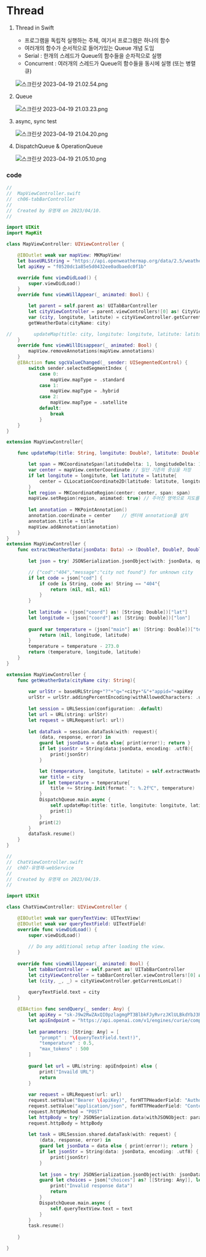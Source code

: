 # Thread

1. Thread in Swift
    - 프로그램을 독립적 실행하는 주체, 여기서 프로그램은 하나의 함수
    - 여러개의 함수가 순서적으로 들어가있는 Queue 개념 도임
    - Serial : 한개의 스레드가 Queue의 함수들을 순차적으로 실행
    - Concurrent : 여러개의 스레드가 Queue의 함수들을 동시에 실행 (또는 병렬큐)
    
    ![스크린샷 2023-04-19 21.02.54.png](Thread%20d8826e5b872548ee888af65e8e407d42/%25E1%2584%2589%25E1%2585%25B3%25E1%2584%258F%25E1%2585%25B3%25E1%2584%2585%25E1%2585%25B5%25E1%2586%25AB%25E1%2584%2589%25E1%2585%25A3%25E1%2586%25BA_2023-04-19_21.02.54.png)
    
2. Queue
    
    ![스크린샷 2023-04-19 21.03.23.png](Thread%20d8826e5b872548ee888af65e8e407d42/%25E1%2584%2589%25E1%2585%25B3%25E1%2584%258F%25E1%2585%25B3%25E1%2584%2585%25E1%2585%25B5%25E1%2586%25AB%25E1%2584%2589%25E1%2585%25A3%25E1%2586%25BA_2023-04-19_21.03.23.png)
    
3. async, sync test
    
    ![스크린샷 2023-04-19 21.04.20.png](Thread%20d8826e5b872548ee888af65e8e407d42/%25E1%2584%2589%25E1%2585%25B3%25E1%2584%258F%25E1%2585%25B3%25E1%2584%2585%25E1%2585%25B5%25E1%2586%25AB%25E1%2584%2589%25E1%2585%25A3%25E1%2586%25BA_2023-04-19_21.04.20.png)
    
4. DispatchQueue & OperationQueue
    
    ![스크린샷 2023-04-19 21.05.10.png](Thread%20d8826e5b872548ee888af65e8e407d42/%25E1%2584%2589%25E1%2585%25B3%25E1%2584%258F%25E1%2585%25B3%25E1%2584%2585%25E1%2585%25B5%25E1%2586%25AB%25E1%2584%2589%25E1%2585%25A3%25E1%2586%25BA_2023-04-19_21.05.10.png)
    

### code

```swift
//
//  MapViewController.swift
//  ch06-tabBarController
//
//  Created by 유영재 on 2023/04/10.
//

import UIKit
import MapKit

class MapViewController: UIViewController {

    @IBOutlet weak var mapView: MKMapView!
    let baseURLString = "https://api.openweathermap.org/data/2.5/weather"
    let apiKey = "f0520dc1a85e5d0432ee0adbaedc0f1b"

    override func viewDidLoad() {
        super.viewDidLoad()
    }
    override func viewWillAppear(_ animated: Bool) {

        let parent = self.parent as! UITabBarController
        let cityViewController = parent.viewControllers![0] as! CityViewController
        var (city, longitute, latitute) = cityViewController.getCurrentLonLat()
        getWeatherData(cityName: city)

//        updateMap(title: city, longitute: longitute, latitute: latitute)
    }
    override func viewWillDisappear(_ animated: Bool) {
        mapView.removeAnnotations(mapView.annotations)
    }
    @IBAction func sgcValueChanged(_ sender: UISegmentedControl) {
        switch sender.selectedSegmentIndex {
            case 0:
                mapView.mapType = .standard
            case 1:
                mapView.mapType = .hybrid
            case 2:
                mapView.mapType = .satellite
            default:
                break
            }
    }
}

extension MapViewController{

    func updateMap(title: String, longitute: Double?, latitute: Double?){

        let span = MKCoordinateSpan(latitudeDelta: 1, longitudeDelta: 1)
        var center = mapView.centerCoordinate // 일단 기존의 중심을 저장
        if let longitute = longitute, let latitute = latitute{
            center = CLLocationCoordinate2D(latitude: latitute, longitude: longitute) // 새로운 중심 설정
        }
        let region = MKCoordinateRegion(center: center, span: span)
        mapView.setRegion(region, animated: true) // 주어진 영역으로 지도를 설정
        
        let annotation = MKPointAnnotation()
        annotation.coordinate = center    // 센터에 annotation을 설치
        annotation.title = title
        mapView.addAnnotation(annotation)
    }
}
extension MapViewController {
    func extractWeatherData(jsonData: Data) -> (Double?, Double?, Double?){
        
        let json = try! JSONSerialization.jsonObject(with: jsonData, options: []) as! [String: Any]

        // {"cod":"404","message":"city not found"} for unknown city
        if let code = json["cod"] {
            if code is String, code as! String == "404"{
                return (nil, nil, nil)
            }
        }
        
        let latitude = (json["coord"] as! [String: Double])["lat"]
        let longitude = (json["coord"] as! [String: Double])["lon"]
        
        guard var temperature = (json["main"] as! [String: Double])["temp"] else{
            return (nil, longitude, latitude)
        }
        temperature = temperature - 273.0
        return (temperature, longitude, latitude)
    }
}

extension MapViewController {
    func getWeatherData(cityName city: String){
        
        var urlStr = baseURLString+"?"+"q="+city+"&"+"appid="+apiKey
        urlStr = urlStr.addingPercentEncoding(withAllowedCharacters: .urlQueryAllowed)!
        
        let session = URLSession(configuration: .default)
        let url = URL(string: urlStr)
        let request = URLRequest(url: url!)
        
        let dataTask = session.dataTask(with: request){
            (data, response, error) in
            guard let jsonData = data else{ print(error!); return }
            if let jsonStr = String(data:jsonData, encoding: .utf8){
                print(jsonStr)
            }

            let (temperature, longitute, latitute) = self.extractWeatherData(jsonData: jsonData)
            var title = city
            if let temperature = temperature{
                title += String.init(format: ": %.2f℃", temperature)
            }
            DispatchQueue.main.async {
                self.updateMap(title: title, longitute: longitute, latitute: latitute)
                print(1)
            }
            print(2)
        }
        dataTask.resume()
    }
}
```

```swift
//
//  ChatViewController.swift
//  ch07-유영재-webService
//
//  Created by 유영재 on 2023/04/19.
//

import UIKit

class ChatViewController: UIViewController {

    @IBOutlet weak var queryTextView: UITextView!
    @IBOutlet weak var queryTextField: UITextField!
    override func viewDidLoad() {
        super.viewDidLoad()
        
        // Do any additional setup after loading the view.
    }
    
    override func viewWillAppear(_ animated: Bool) {
        let tabBarController = self.parent as! UITabBarController
        let cityViewController = tabBarController.viewControllers![0] as! CityViewController
        let (city, _, _) = cityViewController.getCurrentLonLat()
        
        queryTextField.text = city
    }

    @IBAction func sendQuery(_ sender: Any) {
        let apiKey = "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"
        let apiEndpoint = "https://api.openai.com/v1/engines/curie/completions"
        
        let parameters: [String: Any] = [
            "prompt" : "\(queryTextField.text!)",
            "temperature" : 0.5,
            "max_tokens" : 500
        ]
        
        guard let url = URL(string: apiEndpoint) else {
            print("Invaild URL")
            return
        }
        
        var request = URLRequest(url: url)
        request.setValue("Bearer \(apiKey)", forHTTPHeaderField: "Authorization")
        request.setValue("application/json", forHTTPHeaderField: "Content-Type")
        request.httpMethod = "POST"
        let httpBody = try? JSONSerialization.data(withJSONObject: parameters)
        request.httpBody = httpBody
        
        let task = URLSession.shared.dataTask(with: request) {
            (data, response, error) in
            guard let jsonData = data else { print(error!); return }
            if let jsonStr = String(data: jsonData, encoding: .utf8) {
                print(jsonStr)
            }
            
            let json = try! JSONSerialization.jsonObject(with: jsonData, options: []) as! [String: Any]
            guard let choices = json["choices"] as? [[String: Any]], let text = choices.first?["text"] as? String else {
                print("Invalid response data")
                return
            }
            DispatchQueue.main.async {
                self.queryTextView.text = text
            }
        }
        task.resume()
        
    }

}
```